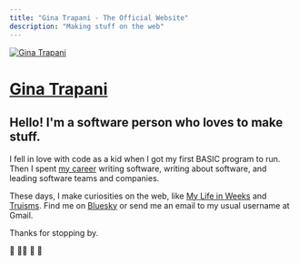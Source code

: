 ```yaml
---
title: "Gina Trapani - The Official Website"
description: "Making stuff on the web"
---
```


[![Gina Trapani](/index/images/ginatrapani-avatar.png)](/)

# [Gina Trapani](/)

## Hello! I'm a software person who loves to make stuff.

I fell in love with code as a kid when I got my first BASIC program to run. Then I spent [my career](https://linkedin.com/in/ginatrapani) writing software, writing about software, and leading software teams and companies.

These days, I make curiosities on the web, like [My Life in Weeks](https://weeks.ginatrapani.org) and [Truisms](https://truisms.ginatrapani.org). Find me on [Bluesky](https://bsky.app/profile/ginatrapani.org) or send me an email to my usual username at Gmail.

Thanks for stopping by.

:wave: :rainbow_flag: :unicorn: :notebook:
